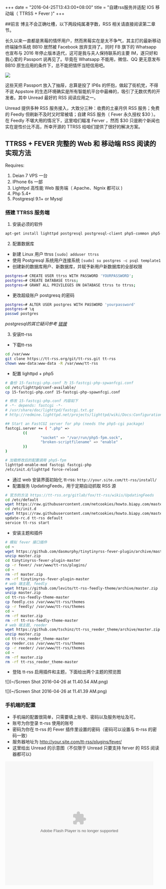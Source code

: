 +++
date = "2016-04-25T13:43:00+08:00"
title = "自建rss服务并适配 IOS 移动端（ TTRSS + Fever )"
+++

##前言
博主不会正确吐槽，以下两段纯属凑字数，RSS 相关请直接阅读第二章节。

长久以来一直都是黑莓的情怀用户，然而黑莓实在是太不争气，其主打的最新移动终端操作系统 BB10 居然被 Facebook 放弃支持了。同时 FB 旗下的 Whatsapp 也宣布与 2016 年停止版本迭代，这可是我与夫人保持联系的主要 IM，遂只好和我心爱的 Passport 说再见了。毕竟在 Whatsapp 不能用，微信、QQ 更无意发布 BB10 原生应用的条件下，总不能把情怀当短信用吧。

![](~/12917858_1341172869242553_173701527_n.jpg)

这些天把 Passport 放入了抽屉，总算是投了 IP6s 的怀抱，做起了街机党，不得不说 Appstore 的生态环境确实是所有智能机平台中最棒的，吸引了无数优秀的开发者。其中 Unread 最好的 RSS 阅读应用之一。

Unread 提供多种 RSS 服务接入，大致分三种：收费的土豪月供 RSS 服务；免费的 Feedly 但刷新不及时又时常被墙；自建 RSS 服务（ Fever 永久授权 $30 ）。在 Feedly 不堪大用的情况下，这里咱们瞄准 Ferver ，然而 $30 只是刷个新闻也实在是性价比不高，所幸开源的 TTRSS 给咱们提供了很好的解决方案。

## TTRSS + FEVER 完整的 Web 和 移动端 RSS 阅读的实现方法

Requires:
1. Deian 7 VPS 一台
2. IPhone 6s 一部
3. Lighttpd 高性能 Web 服务端（ Apache、Ngnix 都可以 )
4. Php 5.4+
5. Postgresql 9.1+ or Mysql

### 搭建 TTRSS 服务端
1. 安装必须的软件

```bash
apt-get install lighttpd postgresql postgresql-client php5-common php5-cgi php5-cli php5-curl php5-fpm php5-pgsql php-apc
```

2. 配置数据库

* 新建 Linux 用户 ttrss `[sudo] adduser ttrss`
* 使用 Postgresql 系统用户连接系统 `[sudo] su postgres -c psql template1`
* 创建新的数据库用户、新数据库，并赋予新用户新数据库的全部权限

```bash
postgres=# CREATE USER ttrss WITH PASSWORD 'YOURPASSWORD';
postgres=# CREATE DATABASE ttrss;
postgres=# GRANT ALL PRIVILEGES ON DATABASE ttrss to ttrss;
```

* 更改超级账户 postgresq 的密码

```bash
postgres=# ALTER USER postgres WITH PASSWORD 'yourpassword' 
postgres=# \q
passwd postgres
```
*postgresql的其它疑问参考 [链接](https://wiki.debian.org/PostgreSql)*

3. 安装tt-rss

* 下载tt-rss 

```bash
cd /var/www
git clone https://tt-rss.org/git/tt-rss.git tt-rss
chown www-data:www-data -R /var/www/tt-rss
```

* 配置 lighttpd + php5

```bash
# 备份 15-fastcgi-php.conf 为 15-fastcgi-php-spwanfcgi.conf
cd /etc/lighttpd/conf-available/
cp 15-fastcgi-php.conf 15-fastcgi-php-spawnfcgi.conf

# 修改 15-fastcgi-php.conf 内容如下
# -*- depends: fastcgi -*-
# /usr/share/doc/lighttpd/fastcgi.txt.gz
# http://redmine.lighttpd.net/projects/lighttpd/wiki/Docs:ConfigurationOptions#mod_fastcgi-fastcgi

## Start an FastCGI server for php (needs the php5-cgi package)
fastcgi.server += ( ".php" =>
        ((
                "socket" => "/var/run/php5-fpm.sock",
                "broken-scriptfilename" => "enable"
        ))
)

# 加载修改后的配置调用 php5-fpm
lighttpd-enable-mod fastcgi fastcgi-php
/etc/init.d/lighttpd force-reload
```

* 通过 web 安装界面初始化 tt-rss: `http://your.site.com/tt-rss/install/`
* 配置服务 UpdatingFeeds，用于定期自动抓取 RSS 源

```bash
# 官方的方法 https://tt-rss.org/gitlab/fox/tt-rss/wikis/UpdatingFeeds
cd /etc/default
wget https://raw.githubusercontent.com/netcookies/howto.biapy.com/master/web-applications/tiny-tiny-rss/tt-rss.default -o tt-rss
cd /etc/init.d
wget https://raw.githubusercontent.com/netcookies/howto.biapy.com/master/web-applications/tiny-tiny-rss/tt-rss.init-d -o tt-rss
update-rc.d tt-rss default
service tt-rss start
```

* 安装主题和插件

```bash
# 模拟 fever 接口插件
cd ~
wget https://github.com/dasmurphy/tinytinyrss-fever-plugin/archive/master.zip
unzip master.zip
cd tinytinyrss-fever-plugin-master
cp -r fever/ /var/www/tt-rss/plugins/
cd ~
rm -rf master.zip
rm -rf tinytinyrss-fever-plugin-master
# web 端主题, feedly
wget https://github.com/levito/tt-rss-feedly-theme/archive/master.zip
unzip master.zip
cd tt-rss-feedly-theme-master
cp feedly.css /var/www/tt-rss/themes
cp -r feedly/ /var/www/tt-rss/themes
cd ~
rm -rf master.zip
rm -rf tt-rss-feedly-theme-master
# web 端主题, reeder
wget https://github.com/tschinz/tt-rss_reeder_theme/archive/master.zip
unzip master.zip
cd tt-rss_reeder_theme-master
cp reeder.css /var/www/tt-rss/themes
cp -r reeder/ /var/www/tt-rss/themes
cd ~
rm -rf master.zip
rm -rf tt-rss_reeder_theme-master
```

* 登陆 tt-rss 启用插件和主题，下面给出两个主题的预览图

![](~/Screen Shot 2016-04-26 at 11.40.54 AM.png)

![](~/Screen Shot 2016-04-26 at 11.41.39 AM.png)


### 手机端的配置
* 手机端的配置很简单，只需要填上账号、密码以及服务地址及可。
* 账号为你登录 tt-rss 使用的账号
* 密码为你在 tt-rss 的 Fever 插件里设置的密码（密码可以设置与 tt-rss 的密码一致）
* 服务器地址为 http://your.site.com/tt-rss/plugins/fever/
* 这里给出 Unread 的示意图（不仅限于 Unread 只要支持 ferver 的 RSS 阅读器都可以)

<embed src="http://player.youku.com/player.php/sid/XMTU0ODY3NDQ0MA==/v.swf" allowFullScreen="true" quality="high" width="480" height="400" align="middle" allowScriptAccess="always" type="application/x-shockwave-flash"></embed>

